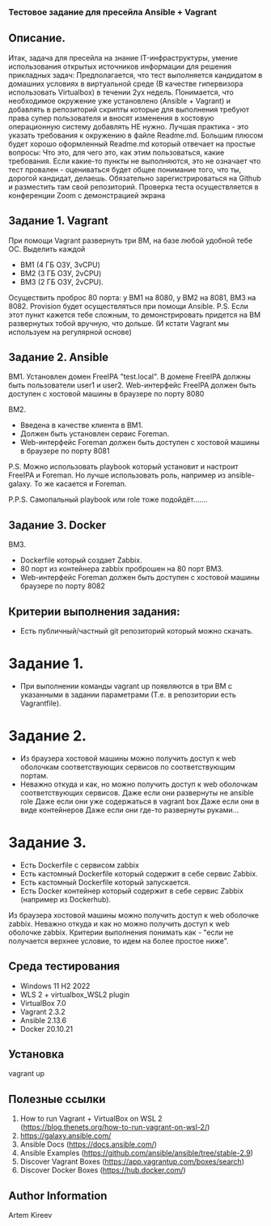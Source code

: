 ### Тестовое задание для пресейла Ansible + Vagrant

## Описание.
Итак, задача для пресейла на знание IT-инфраструктуры, умение использования открытых источников 
информации для решения прикладных задач:
Предполагается, что тест выполняется кандидатом в домашних условиях в виртуальной среде (В 
качестве гипервизора использовать Virtualbox) в течении 2ух недель.
Понимается, что необходимое окружение уже установлено (Ansible + Vagrant) и добавлять в репозиторий
скрипты которые для выполнения требуют права супер пользователя и вносят изменения в хостовую 
операционную систему добавлять НЕ нужно. 
Лучшая практика - это указать требования к окружению в файле Readme.md. Большим плюсом будет 
хорошо оформленный Readme.md который отвечает на простые вопросы: Что это, для чего это, как 
этим пользоваться, какие требования. 
Если какие-то пункты не выполняются, это не означает что тест провален - оцениваться будет общее 
понимание того, что ты, дорогой кандидат, делаешь.
Обязательно зарегистрироваться на Github и разместить там свой репозиторий. Проверка теста 
осуществляется в конференции Zoom с демонстрацией экрана

## Задание 1. Vagrant 
При помощи Vagrant развернуть три ВМ, на базе любой удобной тебе ОС.
Выделить каждой 
 - ВМ1 (4 ГБ ОЗУ, 3vCPU)
 - ВМ2 (3 ГБ ОЗУ, 2vCPU) 
 - ВМ3 (2 ГБ ОЗУ, 2vCPU).
 
Осуществить проброс  80 порта: у ВМ1 на 8080, у ВМ2 на 8081, ВМ3 на 8082.
Provision будет осуществляться при помощи Ansible.
P.S. Если этот пункт кажется тебе сложным, то демонстрировать придется на ВМ развернутых тобой 
вручную, что дольше. (И кстати Vagrant мы используем на регулярной основе)

## Задание 2. Ansible
ВМ1.
Установлен домен FreeIPA "test.local".
В домене FreeIPA должны быть пользователи user1 и user2.
Web-интерфейс FreeIPA должен быть доступен с хостовой машины в браузере по порту 8080

ВМ2.
 - Введена в качестве клиента в ВМ1.
 - Должен быть установлен сервис Foreman.
 - Web-интерфейс Foreman должен быть доступен с хостовой машины в браузере по порту 8081

P.S. Можно использовать playbook который установит и настроит FreeIPA и Foreman. Но лучше 
использовать роль, например из ansible-galaxy.  То же касается и Foreman. 

P.P.S. Самопальный playbook или role тоже подойдёт....... 

## Задание 3. Docker

ВМ3.
 - Dockerfile который создает Zabbix.
 - 80 порт из контейнера zabbix проброшен на 80 порт ВМ3.
 - Web-интерфейс Foreman должен быть доступен с хостовой машины браузере по порту 8082
 
## Критерии выполнения задания:
  - Есть публичный/частный git репозиторий который можно скачать.

# Задание 1.
  - При выполнении команды vagrant up появляются в три ВМ с указанными в задании параметрами
    (Т.е. в репозитории есть Vagrantfile).

# Задание 2.
  - Из браузера хостовой машины можно получить доступ к web оболочкам соответствующих 
  сервисов по соответствующим портам.
  - Неважно откуда и как, но можно получить доступ к web оболочкам соответствующих сервисов.
    Даже если они развернуты не ansible role
    Даже если они уже содержаться в vagrant box
    Даже если они в виде контейнеров
    Даже если они где-то развернуты руками...

# Задание 3.
  - Есть Dockerfile с сервисом zabbix
  - Есть кастомный Dockerfile который содержит в себе сервис Zabbix. 
  - Есть кастомный Dockerfile который запускается.
  - Есть Docker контейнер который содержит в себе сервис Zabbix (например из Dockerhub).
  
  Из браузера хостовой машины можно получить доступ к web оболочке zabbix.
  Неважно откуда и как но можно получить доступ к web оболочке zabbix.
  Критерии выполнения понимать как - "если не получается верхнее условие, то идем на более простое 
  ниже".
  
## Среда тестирования
   - Windows 11 H2 2022
   - WLS 2 + virtualbox_WSL2 plugin
   - VirtualBox 7.0
   - Vagrant 2.3.2
   - Ansible 2.13.6
   - Docker 20.10.21

## Установка
vagrant up

## Полезные ссылки
1. How to run Vagrant + VirtualBox on WSL 2 (https://blog.thenets.org/how-to-run-vagrant-on-wsl-2/)
2. https://galaxy.ansible.com/
3. Ansible Docs (https://docs.ansible.com/)
4. Ansible Examples (https://github.com/ansible/ansible/tree/stable-2.9)
5. Discover Vagrant Boxes (https://app.vagrantup.com/boxes/search)
6. Discover Docker Boxes (https://hub.docker.com/)


## Author Information
Artem Kireev
   
  
  

